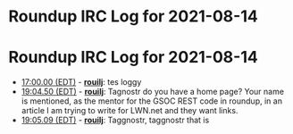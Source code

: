 # Roundup IRC Log for 2021-08-14 #
# Roundup IRC Log for 2021-08-14
* <a href="#17:00.00" id="17:00.00">17:00.00 (EDT)</a> - __[rouilj](https://github.com/rouilj)__: tes loggy
* <a href="#19:04.50" id="19:04.50">19:04.50 (EDT)</a> - __[rouilj](https://github.com/rouilj)__: Tagnostr do you have a home page? Your name is mentioned, as the mentor for the GSOC REST code in roundup, in an article I am trying to write for LWN.net and they want links.
* <a href="#19:05.09" id="19:05.09">19:05.09 (EDT)</a> - __[rouilj](https://github.com/rouilj)__: Taggnostr, taggnostr  that is
